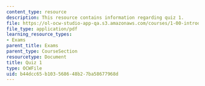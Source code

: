 ```yaml
---
content_type: resource
description: This resource contains information regarding quiz 1.
file: https://ol-ocw-studio-app-qa.s3.amazonaws.com/courses/1-00-introduction-to-computers-and-engineering-problem-solving-spring-2012/b44dcc65b103568648b27ba58677968d_MIT1_00S12_Quiz_1_S12.pdf
file_type: application/pdf
learning_resource_types:
- Exams
parent_title: Exams
parent_type: CourseSection
resourcetype: Document
title: Quiz 1
type: OCWFile
uid: b44dcc65-b103-5686-48b2-7ba58677968d
---
```

